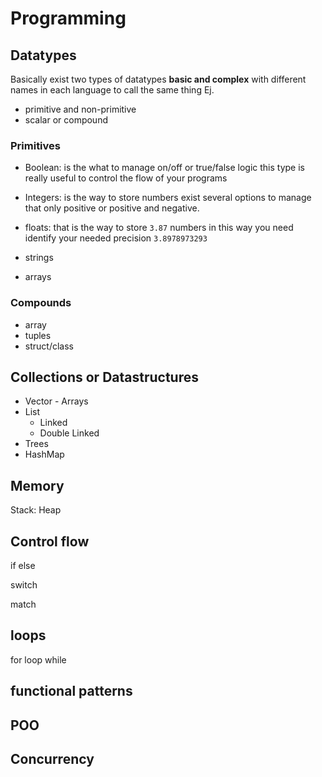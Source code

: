 # Programming

## Datatypes

Basically exist two types of datatypes **basic and complex** with different names in each language to call the same thing
Ej. 
- primitive and non-primitive
- scalar or compound

### Primitives

- Boolean: is the what to manage on/off or true/false logic this type is really useful to control the flow of your programs

- Integers: is the way to store numbers exist several options to manage that only positive or positive and negative.

- floats: that is the way to store `3.87` numbers in this way you need identify your needed precision `3.8978973293`
- strings
- arrays

### Compounds
- array
- tuples
- struct/class

## Collections or Datastructures
- Vector - Arrays
- List
    - Linked
    - Double Linked
- Trees
- HashMap

## Memory

Stack: 
Heap

## Control flow

if
else

switch

match

## loops
for 
loop
while


## functional patterns 


## POO 

## Concurrency